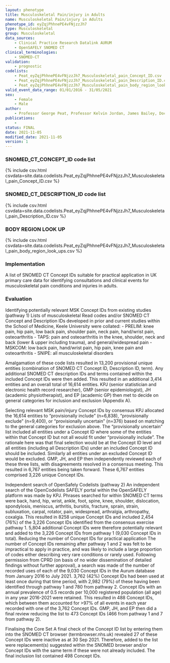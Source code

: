 ```yaml
---
layout: phenotype
title: Musculoskeletal Pain/injury in Adults
name: Musculoskeletal Pain/injury in Adults
phenotype_id: eyZqjPhhnePE4vFNjzzJh7
type: Musculoskeletal
group: Musculoskeletal
data_sources: 
    - Clinical Practice Research Datalink AURUM
    - OpenSAFELY SNOMED CT 
clinical_terminologies: 
    - SNOMED-CT
validation:
    - prognostic
codelists:
    - Peat_eyZqjPhhnePE4vFNjzzJh7_Musculoskeletal_pain_Concept_ID.csv
    - Peat_eyZqjPhhnePE4vFNjzzJh7_Musculoskeletal_pain_Description_ID.csv
    - Peat_eyZqjPhhnePE4vFNjzzJh7_Musculoskeletal_pain_body_region_look_ups.csv
valid_event_data_range: 01/01/2016 - 31/05/2021
sex: 
    - Female
    - Male
author: 
    - Professor George Peat, Professor Kelvin Jordan, James Bailey, Doctor Claire Burton, Doctor Victoria Welsh, Simon Wathall, Professor Jonathan Hill, Doctor Emma Parry, Doctor Dahai Yu, Steff Garvin, Michael Longeran
publications: 
    - 
status: FINAL
date: 2021-11-05
modified_date: 2021-11-05
version: 1
---
```


### SNOMED_CT_CONCEPT_ID code list
{% include csv.html csvdata=site.data.codelists.Peat_eyZqjPhhnePE4vFNjzzJh7_Musculoskeletal_pain_Concept_ID.csv %}

### SNOMED_CT_DESCRIPTION_ID code list
{% include csv.html csvdata=site.data.codelists.Peat_eyZqjPhhnePE4vFNjzzJh7_Musculoskeletal_pain_Description_ID.csv %}

### BODY REGION LOOK UP
{% include csv.html csvdata=site.data.codelists.Peat_eyZqjPhhnePE4vFNjzzJh7_Musculoskeletal_pain_body_region_look_ups.csv %}

### Implementation

A list of SNOMED CT Concept IDs suitable for practical application in UK primary care data for identifying consultations and clinical events for musculoskeletal pain conditions and injuries in adults. 

### Evaluation

Identifying potentially relevant MSK Concept IDs from existing studies (pathway 1)
Lists of musculoskeletal Read codes and/or SNOMED CT Concept and Description IDs developed in prior and current studies within the School of Medicine, Keele University were collated:
    - PRELIM: knee pain, hip pain, low back pain, shoulder pain, neck pain, hand/wrist pain, osteoarthritis 
    - TAPS: pain and osteoarthritis in the knee, shoulder, neck and back (lower & upper including trauma), and general/widespread pain
    - MSKCOM: low back pain, hand/wrist pain, hip pain, knee pain and osteoarthritis
    - SNIPE: all musculoskeletal disorders

Amalgamation of these code lists resulted in 13,200 provisional unique entities (combination of SNOMED CT Concept ID, Description ID, term). Any additional SNOMED CT description IDs and terms contained within the included Concept IDs were then added. This resulted in an additional 3,414 entities and an overall total of 16,614 entities.
KPJ (senior statistician and electronic health record researcher), GMP (senior epidemiologist), JH (academic physiotherapist), and EP (academic GP) then met to decide on general categories for inclusion and exclusion (Appendix A).

Selecting relevant MSK pain/injury Concept IDs by consensus
KPJ allocated the 16,614 entities to “provisionally include” (n=6,838), “provisionally exclude” (n=9,400), or “provisionally uncertain” (n=376) based on matching to the general categories for exclusion above. The “provisionally uncertain” list included all entities under a Concept ID where some of the entities within that Concept ID but not all would fit under “provisionally include”. The rationale here was that final selection would be at the Concept ID level and all entities (including all Description IDs) under an included Concept ID should be included. Similarly all entities under an excluded Concept ID would be excluded. GMP, JH, and EP then independently reviewed each of these three lists, with disagreements resolved in a consensus meeting. This resulted in 6,767 entities being taken forward. These 6,767 entities comprised 3,226 unique Concept IDs.

Independent search of OpenSafely Codelists (pathway 2)
An independent search of the OpenCodelists SAFELY portal within the OpenSAFELY platform was made by KPJ.  Phrases searched for within SNOMED CT terms were back, hand, hip, wrist, ankle, foot, spine, knee, shoulder, dislocation, spondylosis, meniscus, arthritis, bursitis, fracture, sprain, strain, subluxation, carpal, rotator, pain, widespread, arthralgia, arthropathy, coxalgia. This resulted in 8258 unique Concept IDs and included 2,454 (76%) of the 3,226 Concept IDs identified from the consensus exercise pathway 1. 5,804 additional Concept IDs were therefore potentially relevant and added to the 3,226 Concept IDs from pathway 1 (9,030 Concept IDs in total).
Reducing the number of Concept IDs for practical application
The number of Concept IDs remaining after pathway 1 and 2 was felt to be impractical to apply in practice, and was likely to include a large proportion of codes either describing very rare conditions or rarely used. Following permission from CPRD (on basis of no wider dissemination of detailed findings without further approval), a search was made of the number of recorded uses of each of the 9,030 Concept IDs in the Aurum database from January 2016 to July 2021. 3,762 (42%) Concept IDs had been used at least once during that time period, with 2,982 (79%) of these having been identified through pathway 1 and 780 from pathway 2. Concept IDs with an annual prevalence of 0.5 records per 10,000 registered population (all age) in any year 2016-2021 were retained. This resulted in 488 Concept IDs, which between them accounted for >97% of all events in each year recorded with one of the 3,762 Concept IDs. GMP, JH, and EP then did a final review reducing the list to 473 Concept IDs (466 from pathway 1 and 7 from pathway 2).

Finalising the Core Set
A final check of the Concept ID list by entering them into the SNOMED CT browser (termbrowser.nhs.uk) revealed 27 of these Concept IDs were inactive as at 30 Sep 2021. Therefore, added to the list were replacement(s) suggested within the SNOMED browser and/or Concept IDs with the same term if these were not already included. The final inclusion list contained 498 Concept IDs.

